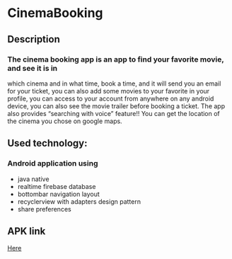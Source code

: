 # CinemaBooking
## Description
### The cinema booking app is an app to find your favorite movie, and see it is in
which cinema and in what time, book a time, and it will send you an email for your
ticket, you can also add some movies to your favorite in your profile, you can
access to your account from anywhere on any android device, you can also see the
movie trailer before booking a ticket. The app also provides “searching with voice”
feature!! You can get the location of the cinema you chose on google maps.
## Used technology:
### Android application using
* java native
* realtime firebase database
* bottombar navigation layout
* recyclerview with adapters design pattern
* share preferences
## APK link 
[Here](https://drive.google.com/file/d/1JT3voOEK9nYRSjVqDpExETdogNXURbbk/view?usp=sharing)
